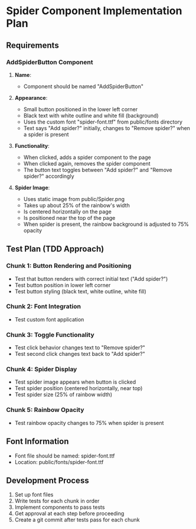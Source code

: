 # Spider Component Implementation Plan

## Requirements

### AddSpiderButton Component

1. **Name**: 
   - Component should be named "AddSpiderButton"

2. **Appearance**:
   - Small button positioned in the lower left corner
   - Black text with white outline and white fill (background)
   - Uses the custom font "spider-font.ttf" from public/fonts directory
   - Text says "Add spider?" initially, changes to "Remove spider?" when a spider is present

3. **Functionality**:
   - When clicked, adds a spider component to the page
   - When clicked again, removes the spider component
   - The button text toggles between "Add spider?" and "Remove spider?" accordingly

4. **Spider Image**:
   - Uses static image from public/Spider.png
   - Takes up about 25% of the rainbow's width
   - Is centered horizontally on the page
   - Is positioned near the top of the page
   - When spider is present, the rainbow background is adjusted to 75% opacity

## Test Plan (TDD Approach)

### Chunk 1: Button Rendering and Positioning
- Test that button renders with correct initial text ("Add spider?")
- Test button position in lower left corner
- Test button styling (black text, white outline, white fill)

### Chunk 2: Font Integration
- Test custom font application

### Chunk 3: Toggle Functionality
- Test click behavior changes text to "Remove spider?"
- Test second click changes text back to "Add spider?"

### Chunk 4: Spider Display
- Test spider image appears when button is clicked
- Test spider position (centered horizontally, near top)
- Test spider size (25% of rainbow width)

### Chunk 5: Rainbow Opacity
- Test rainbow opacity changes to 75% when spider is present

## Font Information
- Font file should be named: spider-font.ttf
- Location: public/fonts/spider-font.ttf

## Development Process
1. Set up font files
2. Write tests for each chunk in order
3. Implement components to pass tests
4. Get approval at each step before proceeding 
5. Create a git commit after tests pass for each chunk 